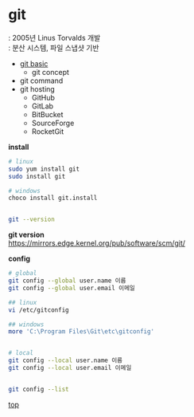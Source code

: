 # git

: 2005년 Linus Torvalds 개발  
: 분산 시스템, 파일 스냅샷 기반  



- [git basic](./git-basic.md)
  - git concept
- git command 
- git hosting
  - GitHub
  - GitLab
  - BitBucket
  - SourceForge
  - RocketGit


**install**
```bash 
# linux 
sudo yum install git 
sudo install git

# windows 
choco install git.install


git --version
```


**git version**     
https://mirrors.edge.kernel.org/pub/software/scm/git/



**config** 
```bash 
# global 
git config --global user.name 이름
git config --global user.email 이메일

## linux
vi /etc/gitconfig 

## windows 
more 'C:\Program Files\Git\etc\gitconfig'


# local 
git config --local user.name 이름
git config --local user.email 이메일


git config --list
```



[top](#)